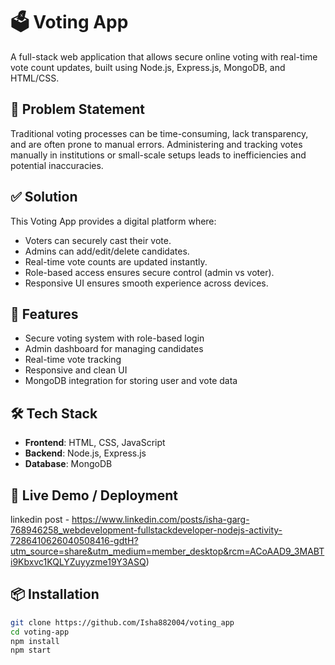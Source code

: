 # 🗳️ Voting App

A full-stack web application that allows secure online voting with real-time vote count updates, built using Node.js, Express.js, MongoDB, and HTML/CSS.

## 🧠 Problem Statement

Traditional voting processes can be time-consuming, lack transparency, and are often prone to manual errors. Administering and tracking votes manually in institutions or small-scale setups leads to inefficiencies and potential inaccuracies.

## ✅ Solution

This Voting App provides a digital platform where:
- Voters can securely cast their vote.
- Admins can add/edit/delete candidates.
- Real-time vote counts are updated instantly.
- Role-based access ensures secure control (admin vs voter).
- Responsive UI ensures smooth experience across devices.

## 🚀 Features

- Secure voting system with role-based login
- Admin dashboard for managing candidates
- Real-time vote tracking
- Responsive and clean UI
- MongoDB integration for storing user and vote data

## 🛠️ Tech Stack

- **Frontend**: HTML, CSS, JavaScript
- **Backend**: Node.js, Express.js
- **Database**: MongoDB

## 🔗 Live Demo / Deployment

linkedin post - https://www.linkedin.com/posts/isha-garg-768946258_webdevelopment-fullstackdeveloper-nodejs-activity-7286410626040508416-gdtH?utm_source=share&utm_medium=member_desktop&rcm=ACoAAD9_3MABTi9Kbxvc1KQLYZuyyzme19Y3ASQ)

## 📦 Installation

```bash
git clone https://github.com/Isha882004/voting_app
cd voting-app
npm install
npm start
